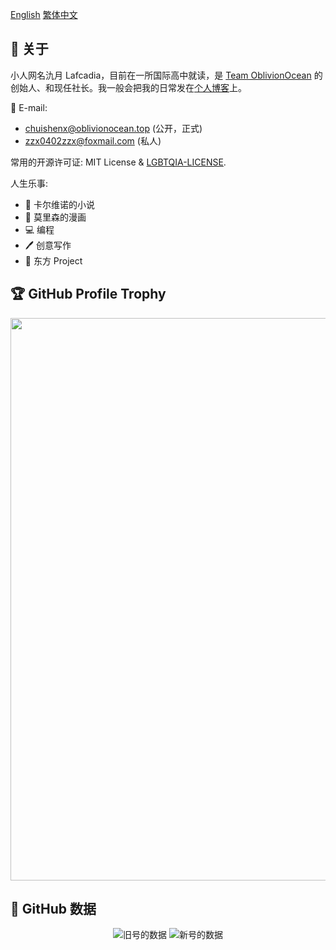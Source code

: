 [English](https://github.com/Lafcadia/Lafcadia/blob/main/README.md) [繁体中文](https://github.com/Lafcadia/Lafcadia/blob/main/README.zh-tw.md)

## 👋 关于

小人网名氿月 Lafcadia，目前在一所国际高中就读，是 [Team OblivionOcean](https://github.com/OblivionOcean) 的创始人、和现任社长。我一般会把我的日常发在[个人博客](https://chuishen.xyz)上。

📧 E-mail: 
  - chuishenx@oblivionocean.top (公开，正式)
  - zzx0402zzx@foxmail.com (私人)

常用的开源许可证: MIT License & [LGBTQIA-LICENSE](https://github.com/mis1042/LGBTQIA-LICENSE).

人生乐事: 
  - 📕 卡尔维诺的小说
  - 📜 莫里森的漫画
  - 💻 编程
  - 🖊  创意写作
  - 🎵 东方 Project

## 🏆 GitHub Profile Trophy

<a href="https://github.com/ryo-ma/github-profile-trophy" target="_black">
  <img width="900" src="https://github-profile-trophy.vercel.app/?username=Lafcadia&column=10"/>
</a>

## 🔢 GitHub 数据

<div align="center">
  <img src="https://github-readme-stats.vercel.app/api?username=ChuishenX&rank_icon=percentile&count_private=true" alt="旧号的数据" />
  <img src="https://github-readme-stats.vercel.app/api?username=Lafcadia&rank_icon=percentile&count_private=true" alt="新号的数据" />
</div>
